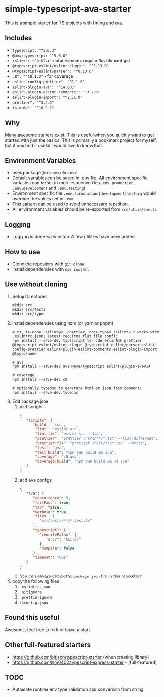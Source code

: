 # simple-typescript-ava-starter

This is a simple starter for TS projects with linting and ava.

## Includes

- `typescript: "^5.6.3"`
- `@ava/typescript: "^5.0.0"`
- `eslint": "^8.57.1"` (later versions require flat file configs)
- `@typescript-eslint/eslint-plugin": "^8.13.0"`
- `@typescript-eslint/parser": "^8.13.0"`
- `c8": "^10.1.2"` - for coverage
- `eslint-config-prettier": "^9.1.0"`
- `eslint-plugin-ava": "^14.0.0"`
- `eslint-plugin-eslint-comments": "^3.2.0"`
- `eslint-plugin-import": "^2.31.0"`
- `prettier": "^3.3.3"`
- `ts-node": "^10.9.2"`

## Why

Many awesome starters exist. This is useful when you quickly want to get started with just the basics.
This is primarily a bookmark project for myself, but if you find it useful I would love to know that.

## Environment Variables

- uses package `@dotenvx/dotenvx`
- Default variables can be saved in .env file. All environment specific variables can be set in their respective
  file (`.env.production`, `.env.development` and `.env.testing`)
- Environment specific file `.env.(production|development|testing` would override the values set in `.env`
- This pattern can be used to avoid unnecessary repetition.
- All environment variables should be re-exported from `src/utils/env.ts`

## Logging

- Logging is done via winston. A few utilities have been added

## How to use

- Clone the repository with `git clone`
- install dependencies with `npm install`

## Use without cloning

1. Setup Directories
    ```shell
    mkdir src
    mkdir src/tests
    mkdir src/types
    ```
2. install dependencies using npm (or yarn or pnpm)
   ```shell
   # ts, ts-node. eslint@8, prettier, node types (eslint8.x works with .eslintrc.json; latest requires flat file config
   npm install --save-dev typescript ts-node eslint@8 prettier @typescript-eslint/eslint-plugin @typescript-eslint/parser eslint-config-prettier eslint-plugin-eslint-comments eslint-plugin-import @types/node
   
   # ava
   npm install --save-dev ava @ava/typescript eslint-plugin-ava@14
   
   # coverage
   npm install --save-dev c8
   
   # optionally typedoc to generate html or json from comments
   npm install --save-dev typedoc
   ```
3. Edit package.json
    1. add scripts
       ```json
       {
          "scripts": {
             "build": "tsc",
              "lint": "eslint src",
              "lint:fix": "eslint src --fix",
              "prettier": "prettier \"src/**/*.ts\" --list-different",
              "prettier:fix": "prettier \"src/**/*.ts\" --write",
              "test": "ava",
              "test:build": "npm run build && ava",
              "coverage": "c8 ava",
              "coverage:build": "npm run build && c8 ava"
          }
       }
       ```
    2. add ava configs
       ```json
       {
          "ava": {
             "concurrency": 5,
             "failFast": true,
             "tap": false,
             "verbose": true,
             "files": [
                "src/tests/**/*.test.ts"
             ],
             "typescript": {
                "rewritePaths": {
                   "src/": "build/"
                },
                "compile": false
             },
             "timeout": "60s"
          }
       }
       ```
    3. You can always check the `package.json` file in this repository
4. copy the following files
    1. `.eslintrc.json`
    2. `.gitignore`
    3. `.prettierignore`
    4. `tsconfig.json`

## Found this useful

Awesome, feel free to fork or leave a start.

## Other full-featured starters

- https://github.com/bitjson/typescript-starter (when creating library)
- https://github.com/ljlm0402/typescript-express-starter - (full-featured)

## TODO
 - Automate runtime env type validation and conversion from string 